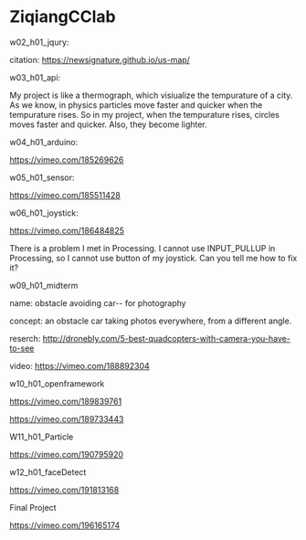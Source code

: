 # ZiqiangCClab


w02_h01_jqury: 

citation: https://newsignature.github.io/us-map/


w03_h01_api:

My project is like a thermograph, which visiualize the tempurature of a city. As we know, in physics particles move faster and quicker when the tempurature rises. So in my project, when the tempurature rises, circles moves faster and quicker. Also, they become lighter.


w04_h01_arduino: 

https://vimeo.com/185269626


w05_h01_sensor:

https://vimeo.com/185511428


w06_h01_joystick:

https://vimeo.com/186484825

There is a problem I met in Processing. I cannot use INPUT_PULLUP in Processing, so I cannot use button of my joystick. Can you tell me how to fix it?


w09_h01_midterm

name: obstacle avoiding car-- for photography

concept: an obstacle car taking photos everywhere, from a different angle. 

reserch: http://dronebly.com/5-best-quadcopters-with-camera-you-have-to-see

video: https://vimeo.com/188892304


w10_h01_openframework

https://vimeo.com/189839761

https://vimeo.com/189733443

W11_h01_Particle

https://vimeo.com/190795920

w12_h01_faceDetect

https://vimeo.com/191813168

Final Project

https://vimeo.com/196165174

